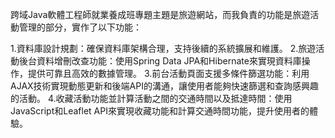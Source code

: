 跨域Java軟體工程師就業養成班專題主題是旅遊網站，而我負責的功能是旅遊活動管理的部分，實作了以下功能：

1.資料庫設計規劃：確保資料庫架構合理，支持後續的系統擴展和維護。
2.旅遊活動後台資料增刪改查功能：使用Spring Data JPA和Hibernate來實現資料庫操作，提供可靠且高效的數據管理。
3.前台活動頁面支援多條件篩選功能：利用AJAX技術實現動態更新和後端API的溝通，讓使用者能夠快速篩選和查詢感興趣的活動。
4.收藏活動功能並計算活動之間的交通時間以及抵達時間：使用JavaScript和Leaflet API來實現收藏功能和計算交通時間功能，提升使用者的體驗。
